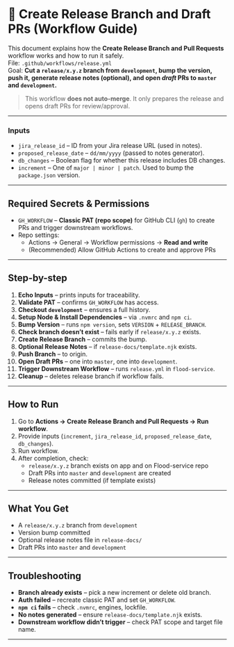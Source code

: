 # 🚀 Create Release Branch and Draft PRs (Workflow Guide)

This document explains how the **Create Release Branch and Pull Requests** workflow works and how to run it safely.  
File: `.github/workflows/release.yml`  
Goal: **Cut a `release/x.y.z` branch from `development`, bump the version, push it, generate release notes (optional), and open _draft_ PRs to `master` and `development`.**

> This workflow **does not auto-merge**. It only prepares the release and opens draft PRs for review/approval.

---

### Inputs
- `jira_release_id` – ID from your Jira release URL (used in notes).
- `proposed_release_date` – `dd/mm/yyyy` (passed to notes generator).
- `db_changes` – Boolean flag for whether this release includes DB changes.
- `increment` – One of `major | minor | patch`. Used to bump the `package.json` version.

---

## Required Secrets & Permissions

- `GH_WORKFLOW` – **Classic PAT (repo scope)** for GitHub CLI (`gh`) to create PRs and trigger downstream workflows.
- Repo settings:  
  - Actions → General → Workflow permissions → **Read and write**  
  - (Recommended) Allow GitHub Actions to create and approve PRs  

---

## Step-by-step

1. **Echo Inputs** – prints inputs for traceability.  
2. **Validate PAT** – confirms `GH_WORKFLOW` has access.  
3. **Checkout `development`** – ensures a full history.  
4. **Setup Node & Install Dependencies** – via `.nvmrc` and `npm ci`.  
5. **Bump Version** – runs `npm version`, sets `VERSION` + `RELEASE_BRANCH`.  
6. **Check branch doesn’t exist** – fails early if `release/x.y.z` exists.  
7. **Create Release Branch** – commits the bump.  
8. **Optional Release Notes** – if `release-docs/template.njk` exists.  
9. **Push Branch** – to origin.  
10. **Open Draft PRs** – one into `master`, one into `development`.  
11. **Trigger Downstream Workflow** – runs `release.yml` in `flood-service`.  
12. **Cleanup** – deletes release branch if workflow fails.  

---

## How to Run

1. Go to **Actions → Create Release Branch and Pull Requests → Run workflow**.  
2. Provide inputs (`increment`, `jira_release_id`, `proposed_release_date`, `db_changes`).  
3. Run workflow.  
4. After completion, check:  
   - `release/x.y.z` branch exists on app and on Flood-service repo  
   - Draft PRs into `master` and `development` are created  
   - Release notes committed (if template exists)  

---

## What You Get

- A `release/x.y.z` branch from `development`  
- Version bump committed  
- Optional release notes file in `release-docs/`  
- Draft PRs into `master` and `development`  

---

## Troubleshooting

- **Branch already exists** – pick a new increment or delete old branch.  
- **Auth failed** – recreate classic PAT and set `GH_WORKFLOW`.  
- **`npm ci` fails** – check `.nvmrc`, engines, lockfile.  
- **No notes generated** – ensure `release-docs/template.njk` exists.  
- **Downstream workflow didn’t trigger** – check PAT scope and target file name.  

---
